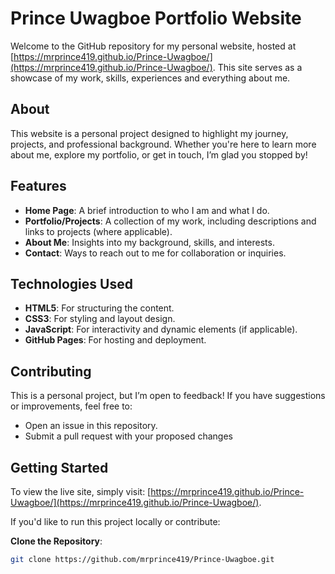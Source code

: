 # Prince Uwagboe Portfolio Website

Welcome to the GitHub repository for my personal website, hosted at [https://mrprince419.github.io/Prince-Uwagboe/](https://mrprince419.github.io/Prince-Uwagboe/). This site serves as a showcase of my work, skills, experiences and everything about me.

## About

This website is a personal project designed to highlight my journey, projects, and professional background. Whether you're here to learn more about me, explore my portfolio, or get in touch, I’m glad you stopped by!

## Features

- **Home Page**: A brief introduction to who I am and what I do.
- **Portfolio/Projects**: A collection of my work, including descriptions and links to projects (where applicable).
- **About Me**: Insights into my background, skills, and interests.
- **Contact**: Ways to reach out to me for collaboration or inquiries.

## Technologies Used

- **HTML5**: For structuring the content.
- **CSS3**: For styling and layout design.
- **JavaScript**: For interactivity and dynamic elements (if applicable).
- **GitHub Pages**: For hosting and deployment.

## Contributing

This is a personal project, but I’m open to feedback! If you have suggestions or improvements, feel free to:
- Open an issue in this repository.
- Submit a pull request with your proposed changes

## Getting Started

To view the live site, simply visit: [https://mrprince419.github.io/Prince-Uwagboe/](https://mrprince419.github.io/Prince-Uwagboe/).

If you'd like to run this project locally or contribute:

 **Clone the Repository**:
   ```bash
   git clone https://github.com/mrprince419/Prince-Uwagboe.git
